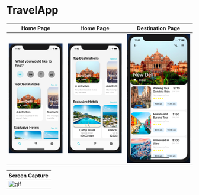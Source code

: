 # TravelApp

Home Page | Home Page | Destination Page
--------- | --------- | ----------------
![img1](https://github.com/JohnnyWu0425/Flutter-Simple-Travel-App/blob/master/img1.png) | ![img2](https://github.com/JohnnyWu0425/Flutter-Simple-Travel-App/blob/master/img2.png) | ![img3](https://github.com/JohnnyWu0425/Flutter-Simple-Travel-App/blob/master/img3.png)

Screen Capture |
-------------- |
![gif](https://github.com/JohnnyWu0425/Flutter-Simple-Travel-App/blob/master/Screen%20Capture.gif) |
